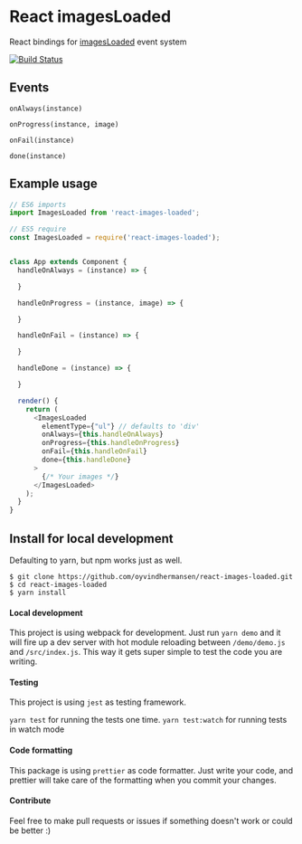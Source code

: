 # React imagesLoaded

React bindings for [imagesLoaded](http://imagesloaded.desandro.com) event system

[![Build Status](https://travis-ci.org/oyvindhermansen/react-images-loaded.svg?branch=master)](https://travis-ci.org/oyvindhermansen/react-images-loaded)

## Events

```
onAlways(instance)

onProgress(instance, image)

onFail(instance)

done(instance)
```



## Example usage

```js
// ES6 imports
import ImagesLoaded from 'react-images-loaded';

// ES5 require
const ImagesLoaded = require('react-images-loaded');
```

```js

class App extends Component {
  handleOnAlways = (instance) => {

  }

  handleOnProgress = (instance, image) => {

  }

  handleOnFail = (instance) => {

  }

  handleDone = (instance) => {

  }

  render() {
    return (
      <ImagesLoaded
        elementType={"ul"} // defaults to 'div'
        onAlways={this.handleOnAlways}
        onProgress={this.handleOnProgress}
        onFail={this.handleOnFail}
        done={this.handleDone}
      >
        {/* Your images */}
      </ImagesLoaded>
    );
  }
}
```

## Install for local development
Defaulting to yarn, but npm works just as well.

```
$ git clone https://github.com/oyvindhermansen/react-images-loaded.git
$ cd react-images-loaded
$ yarn install
```

#### Local development
This project is using webpack for development. Just run `yarn demo` and it will fire up a dev server with hot module reloading between `/demo/demo.js` and `/src/index.js`. This way it gets super simple to test the code you are writing.

#### Testing
This project is using `jest` as testing framework.

`yarn test` for running the tests one time.
`yarn test:watch` for running tests in watch mode

#### Code formatting
This package is using `prettier` as code formatter. Just write your code, and prettier will take care of the formatting when you commit your changes.

#### Contribute

Feel free to make pull requests or issues if something doesn't work or could be better :)
